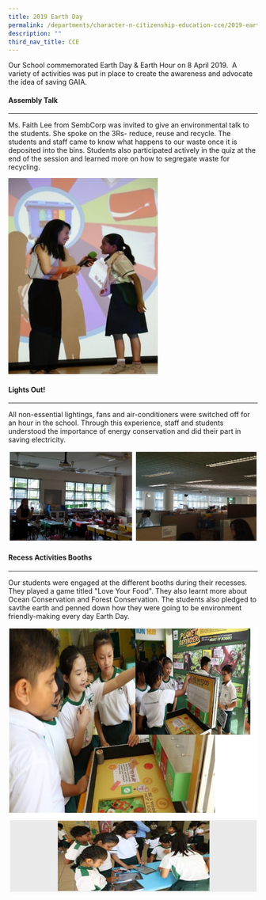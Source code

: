 ```yaml
---
title: 2019 Earth Day
permalink: /departments/character-n-citizenship-education-cce/2019-earth-day/
description: ""
third_nav_title: CCE
---
```

Our School commemorated Earth Day & Earth Hour on 8 April 2019.  A variety of activities was put in place to create the awareness and advocate the idea of saving GAIA.  
  

#### **Assembly Talk**
-----------------

Ms. Faith Lee from SembCorp was invited to give an environmental talk to the students. She spoke on the 3Rs- reduce, reuse and recycle. The students and staff came to know what happens to our waste once it is deposited into the bins. Students also participated actively in the quiz at the end of the session and learned more on how to segregate waste for recycling.

<img src="/images/ED02.jpg"  
	style="width:60%">

#### **Lights Out!**
---------------

All non-essential lightings, fans and air-conditioners were switched off for an hour in the school. Through this experience, staff and students understood the importance of energy conservation and did their part in saving electricity.

![Lights Out](/images/ED03.png)

#### **Recess Activities Booths**
----------------------------

Our students were engaged at the different booths during their recesses. They played a game titled "Love Your Food". They also learnt more about Ocean Conservation and Forest Conservation. The students also pledged to savthe earth and penned down how they were going to be environment friendly-making every day Earth Day.

![Recess Activities Booths](/images/ED04.png)